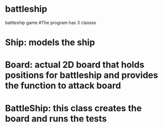 # battleship
battleship game
#The program has 3 classes
# Ship: models the ship
# Board: actual 2D board that holds positions for battleship and provides the function to attack board
# BattleShip: this class creates the board and runs the tests 
